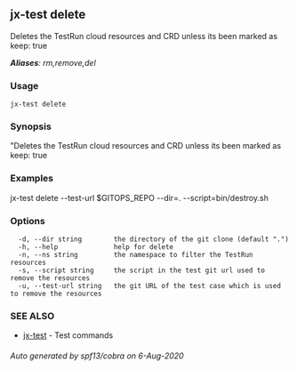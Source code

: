 ## jx-test delete

Deletes the TestRun cloud resources and CRD unless its been marked as keep: true

***Aliases**: rm,remove,del*

### Usage

```
jx-test delete
```

### Synopsis

"Deletes the TestRun cloud resources and CRD unless its been marked as keep: true

### Examples

  jx-test delete --test-url $GITOPS_REPO --dir=. --script=bin/destroy.sh

### Options

```
  -d, --dir string        the directory of the git clone (default ".")
  -h, --help              help for delete
  -n, --ns string         the namespace to filter the TestRun resources
  -s, --script string     the script in the test git url used to remove the resources
  -u, --test-url string   the git URL of the test case which is used to remove the resources
```

### SEE ALSO

* [jx-test](jx-test.md)	 - Test commands

###### Auto generated by spf13/cobra on 6-Aug-2020
